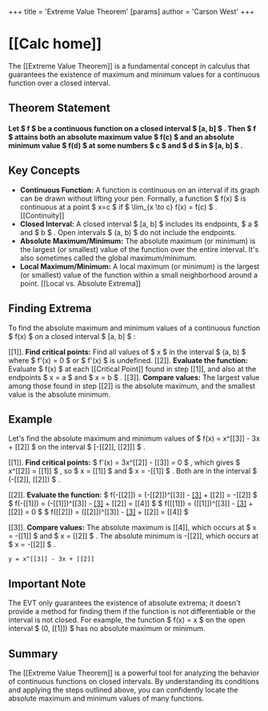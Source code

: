 +++
 title = 'Extreme Value Theorem'
[params]
	author = 'Carson West'
+++
# [[Calc home]]

The [[Extreme Value Theorem]] is a fundamental concept in calculus that guarantees the existence of maximum and minimum values for a continuous function over a closed interval.
## Theorem Statement

#### Let  $ f $  be a continuous function on a closed interval  $ [a, b] $ . Then  $ f $  attains both an absolute maximum value  $ f(c) $  and an absolute minimum value  $ f(d) $  at some numbers  $ c $  and  $ d $  in  $ [a, b] $ .


## Key Concepts

* **Continuous Function:**  A function is continuous on an interval if its graph can be drawn without lifting your pen.  Formally, a function  $ f(x) $  is continuous at a point  $ x=c $  if  $ \lim_{x \to c} f(x) = f(c) $ .  [[Continuity]]
* **Closed Interval:** A closed interval  $ [a, b] $  includes its endpoints,  $ a $  and  $ b $ .  Open intervals  $ (a, b) $  do not include the endpoints.
* **Absolute Maximum/Minimum:** The absolute maximum (or minimum) is the largest (or smallest) value of the function over the entire interval.  It's also sometimes called the global maximum/minimum.
* **Local Maximum/Minimum:** A local maximum (or minimum) is the largest (or smallest) value of the function within a small neighborhood around a point. [[Local vs. Absolute Extrema]]


## Finding Extrema

To find the absolute maximum and minimum values of a continuous function  $ f(x) $  on a closed interval  $ [a, b] $ :

[[1]]. **Find critical points:** Find all values of  $ x $  in the interval  $ (a, b) $  where  $ f'(x) = 0 $  or  $ f'(x) $  is undefined.
[[2]]. **Evaluate the function:** Evaluate  $ f(x) $  at each [[Critical Point]] found in step [[1]], and also at the endpoints  $ x = a $  and  $ x = b $ .
[[3]]. **Compare values:** The largest value among those found in step [[2]] is the absolute maximum, and the smallest value is the absolute minimum.


## Example

Let's find the absolute maximum and minimum values of  $ f(x) = x^[[3]] - 3x + [[2]] $  on the interval  $ [-[[2]], [[2]]] $ .

[[1]]. **Find critical points:**  $ f'(x) = 3x^[[2]] - [[3]] = 0 $ , which gives  $ x^[[2]] = [[1]] $ , so  $ x = [[1]] $  and  $ x = -[[1]] $ . Both are in the interval  $ (-[[2]], [[2]]) $ .

[[2]]. **Evaluate the function:**
    $ f(-[[2]]) = (-[[2]])^[[3]] - [[3]](-[[2]]) + [[2]] = -[[2]] $ 
    $ f(-[[1]]) = (-[[1]])^[[3]] - [[3]](-[[1]]) + [[2]] = [[4]] $ 
    $ f([[1]]) = ([[1]])^[[3]] - [[3]]([[1]]) + [[2]] = 0 $ 
    $ f([[2]]) = ([[2]])^[[3]] - [[3]]([[2]]) + [[2]] = [[4]] $ 

[[3]]. **Compare values:** The absolute maximum is [[4]], which occurs at  $ x = -[[1]] $  and  $ x = [[2]] $ . The absolute minimum is -[[2]], which occurs at  $ x = -[[2]] $ .


```desmos-graph
y = x^[[3]] - 3x + [[2]]
```

##  Important Note

The EVT only guarantees the existence of absolute extrema; it doesn't provide a method for finding them if the function is not differentiable or the interval is not closed.  For example, the function  $ f(x) = x $  on the open interval  $ (0, [[1]]) $  has no absolute maximum or minimum.


## Summary

The [[Extreme Value Theorem]] is a powerful tool for analyzing the behavior of continuous functions on closed intervals.  By understanding its conditions and applying the steps outlined above, you can confidently locate the absolute maximum and minimum values of many functions.
